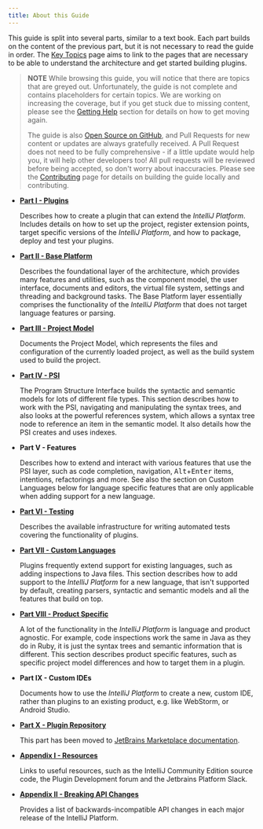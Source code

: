 ```yaml
---
title: About this Guide
---
```


This guide is split into several parts, similar to a text book. Each part builds on the content of the previous part, but it is not necessary to read the guide in order. The [Key Topics](key_topics.md) page aims to link to the pages that are necessary to be able to understand the architecture and get started building plugins.

> **NOTE** While browsing this guide, you will notice that there are topics that are greyed out. Unfortunately, the guide is not complete and contains placeholders for certain topics. We are working on increasing the coverage, but if you get stuck due to missing content, please see the [Getting Help](getting_help.md) section for details on how to get moving again.
>
> The guide is also [Open Source on GitHub](https://github.com/JetBrains/intellij-sdk-docs), and Pull Requests for new content or updates are always gratefully received. A Pull Request does not need to be fully comprehensive - if a little update would help you, it will help other developers too! All pull requests will be reviewed before being accepted, so don't worry about inaccuracies. Please see the [Contributing](/CONTRIBUTING.md) page for details on building the guide locally and contributing.

* [**Part I - Plugins**](/basics.md)

    Describes how to create a plugin that can extend the _IntelliJ Platform_. Includes details on how to set up the project, register extension points, target specific versions of the _IntelliJ Platform_, and how to package, deploy and test your plugins.

* [**Part II - Base Platform**](/platform/fundamentals.md)

    Describes the foundational layer of the architecture, which provides many features and utilities, such as the component model, the user interface, documents and editors, the virtual file system, settings and threading and background tasks. The Base Platform layer essentially comprises the functionality of the _IntelliJ Platform_ that does not target language features or parsing.

* [**Part III - Project Model**](/basics/project_structure.md)

    Documents the Project Model, which represents the files and configuration of the currently loaded project, as well as the build system used to build the project.

* [**Part IV - PSI**](/basics/architectural_overview/psi.md)

    The Program Structure Interface builds the syntactic and semantic models for lots of different file types. This section describes how to work with the PSI, navigating and manipulating the syntax trees, and also looks at the powerful references system, which allows a syntax tree node to reference an item in the semantic model. It also details how the PSI creates and uses indexes.

* **Part V - Features**

    Describes how to extend and interact with various features that use the PSI layer, such as code completion, navigation, <kbd>Alt</kbd>+<kbd>Enter</kbd> items, intentions, refactorings and more. See also the section on Custom Languages below for language specific features that are only applicable when adding support for a new language.

* [**Part VI - Testing**](/basics/testing_plugins.md)

    Describes the available infrastructure for writing automated tests covering the functionality of plugins.

* [**Part VII - Custom Languages**](/reference_guide/custom_language_support.md)

    Plugins frequently extend support for existing languages, such as adding inspections to Java files. This section describes how to add support to the _IntelliJ Platform_ for a new language, that isn't supported by default, creating parsers, syntactic and semantic models and all the features that build on top.

* [**Part VIII - Product Specific**](/products/idea.md)

    A lot of the functionality in the _IntelliJ Platform_ is language and product agnostic. For example, code inspections work the same in Java as they do in Ruby, it is just the syntax trees and semantic information that is different. This section describes product specific features, such as specific project model differences and how to target them in a plugin.

* **Part IX - Custom IDEs**

    Documents how to use the _IntelliJ Platform_ to create a new, custom IDE, rather than plugins to an existing product, e.g. like WebStorm, or Android Studio.

* [**Part X - Plugin Repository**](/plugin_repository/index.md)

    This part has been moved to [JetBrains Marketplace documentation](https://plugins.jetbrains.com/docs/marketplace/about-marketplace.html).

* [**Appendix I - Resources**](/appendix/resources/useful_links.md)

    Links to useful resources, such as the IntelliJ Community Edition source code, the Plugin Development forum and the Jetbrains Platform Slack.

* [**Appendix II - Breaking API Changes**](/reference_guide/api_changes_list.md)

   Provides a list of backwards-incompatible API changes in each major release of the IntelliJ Platform.

